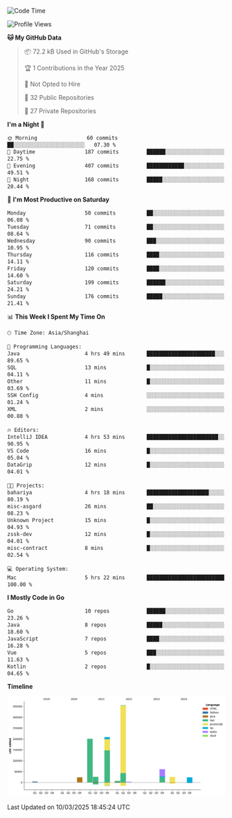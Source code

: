 <!--START_SECTION:waka-->
![Code Time](http://img.shields.io/badge/Code%20Time-4%2C016%20hrs%209%20mins-blue)

![Profile Views](http://img.shields.io/badge/Profile%20Views-0-blue)

**🐱 My GitHub Data** 

> 📦 72.2 kB Used in GitHub's Storage 
 > 
> 🏆 1 Contributions in the Year 2025
 > 
> 🚫 Not Opted to Hire
 > 
> 📜 32 Public Repositories 
 > 
> 🔑 27 Private Repositories 
 > 
**I'm a Night 🦉** 

```text
🌞 Morning                60 commits          ██░░░░░░░░░░░░░░░░░░░░░░░   07.30 % 
🌆 Daytime                187 commits         ██████░░░░░░░░░░░░░░░░░░░   22.75 % 
🌃 Evening                407 commits         ████████████░░░░░░░░░░░░░   49.51 % 
🌙 Night                  168 commits         █████░░░░░░░░░░░░░░░░░░░░   20.44 % 
```
📅 **I'm Most Productive on Saturday** 

```text
Monday                   50 commits          ██░░░░░░░░░░░░░░░░░░░░░░░   06.08 % 
Tuesday                  71 commits          ██░░░░░░░░░░░░░░░░░░░░░░░   08.64 % 
Wednesday                90 commits          ███░░░░░░░░░░░░░░░░░░░░░░   10.95 % 
Thursday                 116 commits         ████░░░░░░░░░░░░░░░░░░░░░   14.11 % 
Friday                   120 commits         ████░░░░░░░░░░░░░░░░░░░░░   14.60 % 
Saturday                 199 commits         ██████░░░░░░░░░░░░░░░░░░░   24.21 % 
Sunday                   176 commits         █████░░░░░░░░░░░░░░░░░░░░   21.41 % 
```


📊 **This Week I Spent My Time On** 

```text
🕑︎ Time Zone: Asia/Shanghai

💬 Programming Languages: 
Java                     4 hrs 49 mins       ██████████████████████░░░   89.65 % 
SQL                      13 mins             █░░░░░░░░░░░░░░░░░░░░░░░░   04.11 % 
Other                    11 mins             █░░░░░░░░░░░░░░░░░░░░░░░░   03.69 % 
SSH Config               4 mins              ░░░░░░░░░░░░░░░░░░░░░░░░░   01.24 % 
XML                      2 mins              ░░░░░░░░░░░░░░░░░░░░░░░░░   00.80 % 

🔥 Editors: 
IntelliJ IDEA            4 hrs 53 mins       ███████████████████████░░   90.95 % 
VS Code                  16 mins             █░░░░░░░░░░░░░░░░░░░░░░░░   05.04 % 
DataGrip                 12 mins             █░░░░░░░░░░░░░░░░░░░░░░░░   04.01 % 

🐱‍💻 Projects: 
bahariya                 4 hrs 18 mins       ████████████████████░░░░░   80.19 % 
misc-asgard              26 mins             ██░░░░░░░░░░░░░░░░░░░░░░░   08.23 % 
Unknown Project          15 mins             █░░░░░░░░░░░░░░░░░░░░░░░░   04.93 % 
zssk-dev                 12 mins             █░░░░░░░░░░░░░░░░░░░░░░░░   04.01 % 
misc-contract            8 mins              █░░░░░░░░░░░░░░░░░░░░░░░░   02.54 % 

💻 Operating System: 
Mac                      5 hrs 22 mins       █████████████████████████   100.00 % 
```

**I Mostly Code in Go** 

```text
Go                       10 repos            ██████░░░░░░░░░░░░░░░░░░░   23.26 % 
Java                     8 repos             █████░░░░░░░░░░░░░░░░░░░░   18.60 % 
JavaScript               7 repos             ████░░░░░░░░░░░░░░░░░░░░░   16.28 % 
Vue                      5 repos             ███░░░░░░░░░░░░░░░░░░░░░░   11.63 % 
Kotlin                   2 repos             █░░░░░░░░░░░░░░░░░░░░░░░░   04.65 % 
```



**Timeline**

![Lines of Code chart](https://raw.githubusercontent.com/youtiaoguagua/youtiaoguagua/master/assets/bar_graph.png)


 Last Updated on 10/03/2025 18:45:24 UTC
<!--END_SECTION:waka-->